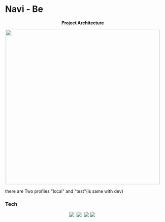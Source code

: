 # Navi - Be 



<p align = "center"> <strong>Project Architecture</strong> </p>
<p align = "center">
  <img width = 500px  src="https://user-images.githubusercontent.com/70755947/160151643-ae8a6f48-d1f0-485a-b888-f8c024006420.png">
</p>


there are Two profiles "local" and "test"(is same with dev)

### Tech 

<div align="center">
  <img src="https://img.shields.io/badge/Java-007396?style=flat-square&logo=Java&logoColor=white"/></a>&nbsp 
  <img src="https://img.shields.io/badge/SpringBoot-6DB33F?style=flat-square&logo=Spring&logoColor=white"/></a>&nbsp 
  <img src="https://img.shields.io/badge/MySQL-4479A1?style=flat-square&logo=MySQL&logoColor=white"/>
  <img src="https://img.shields.io/badge/google-cloud-platform?style=flat-square&logo=google-cloud&logoColor=white"/></a>&nbsp 
</div>


